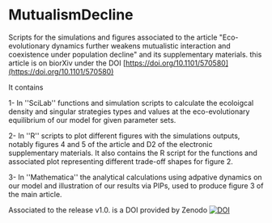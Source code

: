 # MutualismDecline
Scripts for the simulations and figures associated to the article "Eco-evolutionary dynamics further weakens mutualistic interaction and coexistence under population decline" and its supplementary materials. this article is on biorXiv under the DOI [https://doi.org/10.1101/570580](https://doi.org/10.1101/570580)

It contains

1- In ''SciLab'' functions and simulation scripts to calculate the ecoloigcal density and singular strategies types and values at the eco-evolutionary equilibrium of our model for given parameter sets.

2- In ''R'' scripts to plot different figures with the simulations outputs, notably figures 4 and 5 of the article and D2 of the electronic supplementary materials. It also contains the R script for the functions and associated plot representing different trade-off shapes for figure 2.

3- In ''Mathematica'' the analytical calculations using adpative dynamics on our model and illustration of our results via PIPs, used to produce figure 3 of the main article.

Associated to the release v1.0. is a DOI provided by Zenodo [![DOI](https://zenodo.org/badge/412018063.svg)](https://zenodo.org/badge/latestdoi/412018063)



